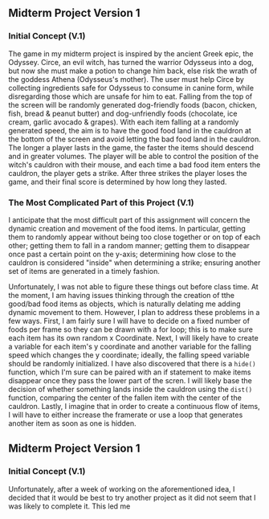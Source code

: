 ## Midterm Project Version 1
### Initial Concept (V.1)
The game in my midterm project is inspired by the ancient Greek epic, the Odyssey. Circe, an evil witch, has turned the warrior Odysseus into a dog, but now she must make a potion to change him back, else risk the wrath of the goddess Athena (Odysseus's mother). The user must help Circe by collecting ingredients safe for Odysseus to consume in canine form, while disregarding those which are unsafe for him to eat. Falling from the top of the screen will be randomly generated dog-friendly foods (bacon, chicken, fish, bread & peanut butter) and dog-unfriendly foods (chocolate, ice cream, garlic avocado & grapes). With each item falling at a randomly generated speed, the aim is to have the good food land in the cauldron at the bottom of the screen and avoid letting the bad food land in the cauldron. The longer a player lasts in the game, the faster the items should descend and in greater volumes. The player will be able to control the position of the witch's cauldron with their mouse, and each time a bad food item enters the cauldron, the player gets a strike. After three strikes the player loses the game, and their final score is determined by how long they lasted.


### The Most Complicated Part of this Project (V.1)
I anticipate that the most difficult part of this assignment will concern the dynamic creation and movement of the food items. In particular, getting them to randomly appear without being too close together or on top of each other; getting them to fall in a random manner; getting them to disappear once past a certain point on the y-axis; determining how close to the cauldron is considered "inside" when determining a strike; ensuring another set of items are generated in a timely fashion.

Unfortunately, I was not able to figure these things out before class time. At the moment, I am having issues thinking through the creation of tthe good/bad food items as objects, which is naturally delating me adding dynamic movement to them. However, I plan to address these problems in a few ways. First, I am fairly sure I will have to decide on a fixed number of foods per frame so they can be drawn with a for loop; this is to make sure each item has its own random x Coordinate. Next, I will likely have to create a variable for each item's y coordinate and another variable for the falling speed which changes the y coordinate; ideally, the falling speed variable should be randomly initialized. I have also discovered that there is a ```hide()``` function, which I'm sure can be paired with an if statement to make items disappear once they pass the lower part of the scren. I will likely base the decision of whether something lands inside the cauldron using the ```dist()``` function, comparing the center of the fallen item with the center of the cauldron. Lastly, I imagine that in order to create a continuous flow of items, I will have to either increase the framerate or use a loop that generates another item as soon as one is hidden. 

## Midterm Project Version 1
### Initial Concept (V.1)
Unfortunately, after a week of working on the aforementioned idea, I decided that it would be best to try another project as it did not seem that I was likely to complete it. This led me
